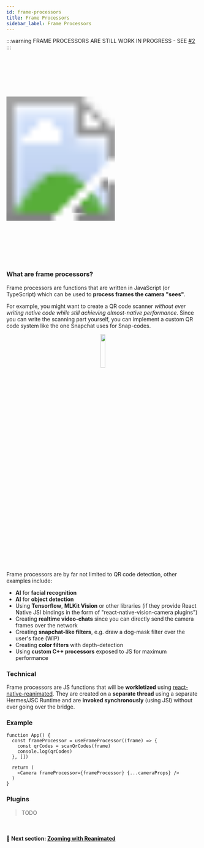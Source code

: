 ```yaml
---
id: frame-processors
title: Frame Processors
sidebar_label: Frame Processors
---
```


:::warning
FRAME PROCESSORS ARE STILL WORK IN PROGRESS - SEE [#2](https://github.com/cuvent/react-native-vision-camera/pull/2)
:::

<!-- TODO: Demo of QR code scanning or smth -->
<div>
  <svg xmlns="http://www.w3.org/2000/svg" width="283" height="535" style={{ float: 'right' }}>
    <image href="../img/demo.gif" x="18" y="33" width="247" height="469"  />
    <image href="../img/frame.png" width="283" height="535" />
  </svg>
</div>

### What are frame processors?

Frame processors are functions that are written in JavaScript (or TypeScript) which can be used to **process frames the camera "sees"**.

For example, you might want to create a QR code scanner _without ever writing native code while still achieving almost-native performance_. Since you can write the scanning part yourself, you can implement a custom QR code system like the one Snapchat uses for Snap-codes.

<div align="center">
  <img src="../img/snap-code.png" width="15%" />
</div>
<br />

Frame processors are by far not limited to QR code detection, other examples include:

* **AI** for **facial recognition**
* **AI** for **object detection**
* Using **Tensorflow**, **MLKit Vision** or other libraries (if they provide React Native JSI bindings in the form of "react-native-vision-camera plugins")
* Creating **realtime video-chats** since you can directly send the camera frames over the network
* Creating **snapchat-like filters**, e.g. draw a dog-mask filter over the user's face (WIP)
* Creating **color filters** with depth-detection
* Using **custom C++ processors** exposed to JS for maximum performance

### Technical

Frame processors are JS functions that will be **workletized** using [react-native-reanimated](https://github.com/software-mansion/react-native-reanimated). They are created on a **separate thread** using a separate Hermes/JSC Runtime and are **invoked synchronously** (using JSI) without ever going over the bridge.

### Example

```tsx
function App() {
  const frameProcessor = useFrameProcessor((frame) => {
    const qrCodes = scanQrCodes(frame)
    console.log(qrCodes)
  }, [])

  return (
    <Camera frameProcessor={frameProcessor} {...cameraProps} />
  )
}
```

### Plugins

> TODO


<br />

#### 🚀 Next section: [Zooming with Reanimated](animated)
